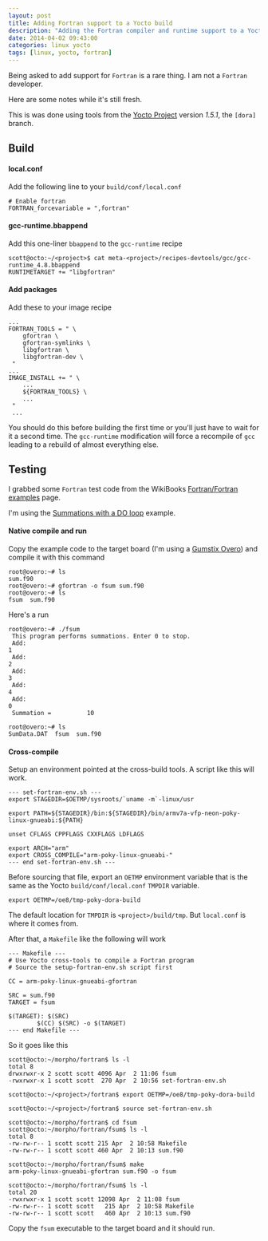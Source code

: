 ```yaml
---
layout: post
title: Adding Fortran support to a Yocto build
description: "Adding the Fortran compiler and runtime support to a Yocto build"
date: 2014-04-02 09:43:00
categories: linux yocto
tags: [linux, yocto, fortran]
---
```


Being asked to add support for `Fortran` is a rare thing. I am not a `Fortran`
developer.

Here are some notes while it's still fresh.

This is was done using tools from the [Yocto Project][yocto] version *1.5.1*,
the `[dora]` branch.

## Build

#### local.conf

Add the following line to your `build/conf/local.conf`

    # Enable fortran
    FORTRAN_forcevariable = ",fortran"
 
#### gcc-runtime.bbappend

Add this one-liner `bbappend` to the `gcc-runtime` recipe

    scott@octo:~/<project>$ cat meta-<project>/recipes-devtools/gcc/gcc-runtime_4.8.bbappend
    RUNTIMETARGET += "libgfortran"

#### Add packages

Add these to your image recipe

    ...
    FORTRAN_TOOLS = " \
        gfortran \
        gfortran-symlinks \
        libgfortran \
        libgfortran-dev \
     "
    ...
    IMAGE_INSTALL += " \
        ...
        ${FORTRAN_TOOLS} \
        ...
     "
     ...

You should do this before building the first time or you'll just have to
wait for it a second time. The `gcc-runtime` modification will force a
recompile of `gcc` leading to a rebuild of almost everything else.

## Testing

I grabbed some `Fortran` test code from the WikiBooks 
[Fortran/Fortran examples][fortran-wikibook-examples] page.

I'm using the [Summations with a DO loop][summations-example] example.

#### Native compile and run

Copy the example code to the target board (I'm using a [Gumstix Overo][overo])
and compile it with this command

    root@overo:~# ls
    sum.f90
    root@overo:~# gfortran -o fsum sum.f90
    root@overo:~# ls
    fsum  sum.f90

Here's a run

    root@overo:~# ./fsum
     This program performs summations. Enter 0 to stop.
     Add:
    1
     Add:
    2
     Add:
    3
     Add:
    4
     Add:
    0
     Summation =          10
 
    root@overo:~# ls
    SumData.DAT  fsum  sum.f90

#### Cross-compile

Setup an environment pointed at the cross-build tools. A script like this will
work.

    --- set-fortran-env.sh ---
    export STAGEDIR=$OETMP/sysroots/`uname -m`-linux/usr

    export PATH=${STAGEDIR}/bin:${STAGEDIR}/bin/armv7a-vfp-neon-poky-linux-gnueabi:${PATH}

    unset CFLAGS CPPFLAGS CXXFLAGS LDFLAGS

    export ARCH="arm"
    export CROSS_COMPILE="arm-poky-linux-gnueabi-"
    --- end set-fortran-env.sh ---

Before sourcing that file, export an `OETMP` environment variable that is the
same as the Yocto `build/conf/local.conf` `TMPDIR` variable.

    export OETMP=/oe8/tmp-poky-dora-build

The default location for `TMPDIR` is `<project>/build/tmp`. But `local.conf` is
where it comes from.

After that, a `Makefile` like the following will work

    --- Makefile ---
    # Use Yocto cross-tools to compile a Fortran program
    # Source the setup-fortran-env.sh script first
    
    CC = arm-poky-linux-gnueabi-gfortran
    
    SRC = sum.f90
    TARGET = fsum
    
    $(TARGET): $(SRC)
            $(CC) $(SRC) -o $(TARGET)
    --- end Makefile ---


So it goes like this

    scott@octo:~/morpho/fortran$ ls -l
    total 8
    drwxrwxr-x 2 scott scott 4096 Apr  2 11:06 fsum
    -rwxrwxr-x 1 scott scott  270 Apr  2 10:56 set-fortran-env.sh

    scott@octo:~/<project>/fortran$ export OETMP=/oe8/tmp-poky-dora-build

    scott@octo:~/<project>/fortran$ source set-fortran-env.sh

    scott@octo:~/morpho/fortran$ cd fsum
    scott@octo:~/morpho/fortran/fsum$ ls -l
    total 8
    -rw-rw-r-- 1 scott scott 215 Apr  2 10:58 Makefile
    -rw-rw-r-- 1 scott scott 460 Apr  2 10:13 sum.f90

    scott@octo:~/morpho/fortran/fsum$ make
    arm-poky-linux-gnueabi-gfortran sum.f90 -o fsum

    scott@octo:~/morpho/fortran/fsum$ ls -l
    total 20
    -rwxrwxr-x 1 scott scott 12098 Apr  2 11:08 fsum
    -rw-rw-r-- 1 scott scott   215 Apr  2 10:58 Makefile
    -rw-rw-r-- 1 scott scott   460 Apr  2 10:13 sum.f90


Copy the `fsum` executable to the target board and it should run.

[yocto]: https://www.yoctoproject.org/
[fortran-wikibook-examples]: http://en.wikibooks.org/wiki/Fortran/Fortran_examples
[summations-example]: http://en.wikibooks.org/wiki/Fortran/Fortran_examples#Summations_with_a_DO_loop
[overo]: https://store.gumstix.com/index.php/category/33/